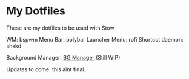 # My Dotfiles

These are my dotfiles to be used with Stow

WM: bspwm
Menu Bar: polybar
Launcher Menu: rofi
Shortcut daemon: shxkd

Background Manager: [BG Manager](https://github.com/Lite5h4dow/BG-Manager) (Still WIP)

Updates to come. this aint final.
